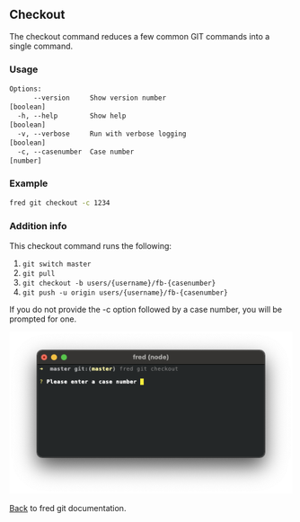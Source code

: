 ## Checkout

The checkout command reduces a few common GIT commands into a single command.  


### Usage

```
Options:
      --version     Show version number                                [boolean]
  -h, --help        Show help                                          [boolean]
  -v, --verbose     Run with verbose logging                           [boolean]
  -c, --casenumber  Case number                                         [number]
```

### Example

```sh
fred git checkout -c 1234
```

### Addition info

This checkout command runs the following:

1. `git switch master`
2. `git pull`
3. `git checkout -b users/{username}/fb-{casenumber}`
4. `git push -u origin users/{username}/fb-{casenumber}`

If you do not provide the -c option followed by a case number, you will be prompted for one.

![checkout](./checkout-prompt.png)

[Back](../README.md) to fred git documentation. 
